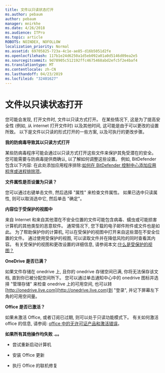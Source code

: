 ```yaml
---
title: 文件以只读状态打开
ms.author: pebaum
author: pebaum
manager: mnirkhe
ms.date: 4/26/2018
ms.audience: ITPro
ms.topic: article
ROBOTS: NOINDEX, NOFOLLOW
localization_priority: Normal
ms.assetid: 69705825-723a-4c1e-ae85-d16b5051d2fe
ms.openlocfilehash: 117b1e24d6250a1d5eb092a01a0d5146d09ea2e5
ms.sourcegitcommit: 9d78905c512192ffc4675468abd2efc5f2e4baf4
ms.translationtype: MT
ms.contentlocale: zh-CN
ms.lasthandoff: 04/23/2019
ms.locfileid: "32401627"
---
```

# <a name="file-open-read-only"></a>文件以只读状态打开

您可能会发现, 打开文件时, 文件以只读方式打开。 在某些情况下, 这是为了提高安全性 (例如, 从 internet 打开文件时) 以及其他时间, 这可能是由于可以更改的设置所致。 以下是文件以只读的形式打开的一些方案, 以及可执行的更改步骤。
  
 **我的防病毒导致其以只读方式打开**
  
某些防病毒程序可能会通过以只读方式打开这些文件来保护其免受潜在的安全。 您可能需要与防病毒提供商确认, 以了解如何调整这些设置。 例如, BitDefender 包含以下内容: 在此处添加应用程序排除:[如何在 BitDefender 控制中心添加应用程序或进程排除项](https://www.bitdefender.com/support/how-to-add-application-or-process-exclusions-in-bitdefender-control-center-1119.mdl)。
  
 **文件属性是否设置为只读？**
  
您可以通过右键单击文件, 然后选择 "属性" 来检查文件属性。 如果已选中只读属性, 则可以取消选中它, 然后单击 "确定"。
  
 **内容位于受保护的视图中**
  
来自 Internet 和来自其他潜在不安全位置的文件可能包含病毒、蠕虫或可能损害计算机的其他类型的恶意软件。 通常情况下, 您下载的电子邮件附件或文件也是如此。 为了帮助保护你的计算机, 可以在受保护的视图中打开来自这些潜在不安全位置的文件。 通过使用受保护的视图, 可以读取文件并在降低风险的同时查看其内容。 有关受保护的视图和更改设置的详细信息, 请参阅本文:[什么是受保护的视图？](https://support.office.com/article/d6f09ac7-e6b9-4495-8e43-2bbcdbcb6653)
  
 **OneDrive 是否已满？**
  
如果文件存储在 onedrive 上, 且你的 onedrive 存储空间已满, 你将无法保存该文档, 直到你已被分配空间所下。 您可以通过单击通知中心中的 onedrive 图标并选择 "管理存储" 来检查 onedrive 上的可用空间, 也可以转[http://onedrive.live.com](http://onedrive.live.com)到 "登录", 并记下屏幕左下角的可用空间量。
  
 **Office 是否已激活？**
  
如果未激活 Office, 或者订阅已过期, 则可以处于只读功能模式下。 有关如何激活 office 的信息, 请参阅: [office 中的无许可证产品和激活错误](https://support.office.com/article/0d23d3c0-c19c-4b2f-9845-5344fedc4380)。
  
 **如果所有其他操作均失败 .。。**
  
- 尝试重新启动计算机
    
- 安装 Office 更新
    
- 执行 Office 的联机修复
    

